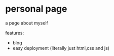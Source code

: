 # personal page
a page about myself

features:
- blog
- easy deployment (literally just html,css and js)

